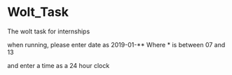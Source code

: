 # Wolt_Task
The wolt task for internships


when running, please enter date as 2019-01-**
Where * is between 07 and 13

and enter a time as a 24 hour clock
